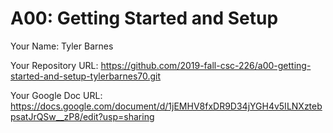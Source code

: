 # A00: Getting Started and Setup

Your Name: Tyler Barnes 

Your Repository URL: https://github.com/2019-fall-csc-226/a00-getting-started-and-setup-tylerbarnes70.git

Your Google Doc URL: https://docs.google.com/document/d/1jEMHV8fxDR9D34jYGH4v5ILNXztebpsatJrQSw__zP8/edit?usp=sharing  
